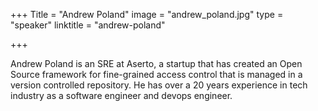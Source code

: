 +++
Title = "Andrew Poland"
image = "andrew_poland.jpg"
type = "speaker"
linktitle = "andrew-poland"

+++

Andrew Poland is an SRE at Aserto, a startup that has created an Open Source framework for fine-grained access control that is managed in a version controlled repository. He has over a 20 years experience in tech industry as a software engineer and devops engineer.